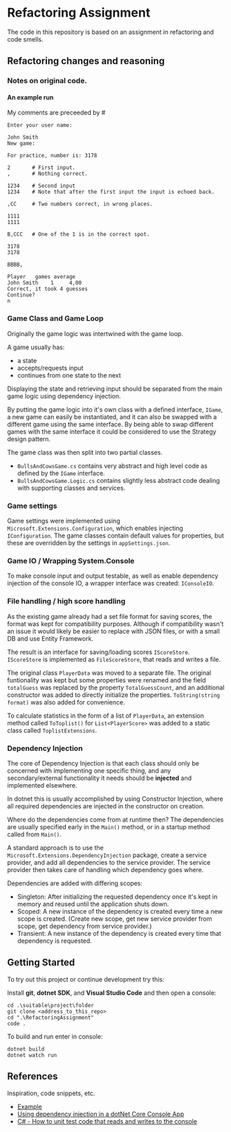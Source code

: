 # Refactoring Assignment

The code in this repository is based on an assignment in refactoring and code smells.

## Refactoring changes and reasoning

### Notes on original code.

#### An example run

My comments are preceeded by #

```
Enter your user name:

John Smith
New game:

For practice, number is: 3178

2       # First input.
,       # Nothing correct.

1234    # Second input
1234    # Note that after the first input the input is echoed back.

,CC     # Two numbers correct, in wrong places.

1111
1111

B,CCC   # One of the 1 is in the correct spot.

3178
3178

BBBB,

Player   games average
John Smith    1     4,00
Correct, it took 4 guesses
Continue?
n
```

### Game Class and Game Loop

Originally the game logic was intertwined with the game loop.

A game usually has:

-   a state
-   accepts/requests input
-   continues from one state to the next

Displaying the state and retrieving input should be separated from the main game
logic using dependency injection.

By putting the game logic into it's own class with a defined interface, `IGame`,
a new game can easily be instantiated, and it can also be swapped with a
different game using the same interface. By being able to swap different games
with the same interface it could be considered to use the Strategy design
pattern.

The game class was then split into two partial classes.

-   `BullsAndCowsGame.cs` contains very abstract and high level code
    as defined by the `IGame` interface.
-   `BullsAndCowsGame.Logic.cs` contains slightly less abstract code dealing
    with supporting classes and services.

### Game settings

Game settings were implemented using `Microsoft.Extensions.Configuration`,
which enables injecting `IConfiguration`.
The game classes contain default values for properties, but these are overridden
by the settings in `appSettings.json`.

### Game IO / Wrapping System.Console

To make console input and output testable, as well as enable dependency
injection of the console IO, a wrapper interface was created: `IConsoleIO`.

### File handling / high score handling

As the existing game already had a set file format for saving scores, the format
was kept for compatibility purposes. Although if compatibility wasn't an issue
it would likely be easier to replace with JSON files, or with a small DB and use
Entity Framework.

The result is an interface for saving/loading scores `IScoreStore`.
`IScoreStore` is implemented as `FileScoreStore`, that reads and writes a
file.

The original class `PlayerData` was moved to a separate file. The original
funtionality was kept but some properties were renamed and the field `totalGuess`
was replaced by the property `TotalGuessCount`, and an additional constructor
was added to directly initialize the properties.
`ToString(string format)` was also added for convenience.

To calculate statistics in the form of a list of `PlayerData`, an extension
method called `ToToplist()` for `List<PlayerScore>` was added to a static class
called `ToplistExtensions`.

### Dependency Injection

The core of Dependency Injection is that each class should only be concerned
with implementing one specific thing, and any secondary/external functionality
it needs should be **injected** and implemented elsewhere.

In dotnet this is usually accomplished by using Constructor Injection, where
all required dependencies are injected in the constructor on creation.

Where do the dependencies come from at runtime then? The dependencies are
usually specified early in the `Main()` method, or in a startup method called
from `Main()`.

A standard approach is to use the `Microsoft.Extensions.DependencyInjection`
package, create a service provider, and add all dependencies to the service
provider. The service provider then takes care of handling which dependency
goes where.

Dependencies are added with differing scopes:

-   Singleton: After initializing the requested dependency once it's kept in
    memory and reused until the application shuts down.
-   Scoped: A new instance of the dependency is created every time a new scope
    is created. (Create new scope, get new service provider from scope, get
    dependency from service provider.)
-   Transient: A new instance of the dependency is created every time that
    dependency is requested.

## Getting Started

To try out this project or continue development try this:

Install **git**, **dotnet SDK**, and **Visual Studio Code** and then open a
console:

```
cd .\suitable\project\folder
git clone <address_to_this_repo>
cd ".\RefactoringAssignment"
code .
```

To build and run enter in console:

```
dotnet build
dotnet watch run
```

## References

Inspiration, code snippets, etc.

-   [Example](https://example.com/)
-   [Using dependency injection in a dotNet Core Console App](https://andrewlock.net/using-dependency-injection-in-a-net-core-console-application/)
-   [C# - How to unit test code that reads and writes to the console](https://makolyte.com/csharp-how-to-unit-test-code-that-reads-and-writes-to-the-console/)
